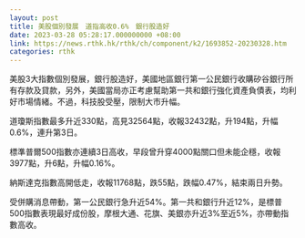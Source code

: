```yaml
---
layout: post
title: 美股個別發展　道指高收0.6%　銀行股造好
date: 2023-03-28 05:28:17.000000000 +08:00
link: https://news.rthk.hk/rthk/ch/component/k2/1693852-20230328.htm
categories: rthk
---
```


美股3大指數個別發展，銀行股造好，美國地區銀行第一公民銀行收購矽谷銀行所有存款及貸款，另外，美國當局亦正考慮幫助第一共和銀行強化資產負債表，均利好市場情緒。不過，科技股受壓，限制大市升幅。

道瓊斯指數最多升近330點，高見32564點，收報32432點，升194點，升幅0.6%，連升第3日。

標準普爾500指數亦連續3日高收，早段曾升穿4000點關口但未能企穩，收報3977點，升6點，升幅0.16%。

納斯達克指數高開低走，收報11768點，跌55點，跌幅0.47%，結束兩日升勢。

受併購消息帶動，第一公民銀行急升近54%。第一共和銀行升近12%，是標普500指數表現最好成份股，摩根大通、花旗、美銀亦升近3%至近5%，亦帶動指數高收。
